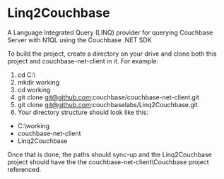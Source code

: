 Linq2Couchbase
==================

A Language Integrated Query (LINQ) provider for querying Couchbase Server with N1QL using the Couchbase .NET SDK

To build the project, create a directory on your drive and clone both this project and couchbase-net-client in it. For example:

1. cd C:\
2. mkdir working
3. cd working
4. git clone git@github.com:couchbase/couchbase-net-client.git
5. git clone git@github.com:couchbaselabs/Linq2Couchbase.git
6. Your directory structure should look like this:
* C:\working
 * couchbase-net-client
 * Linq2Couchbase


Once that is done, the paths should sync-up and the Linq2Couchbase project should have the the couchbase-net-client\Couchbase project referenced.
